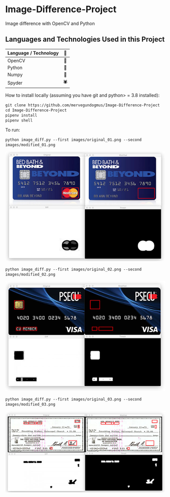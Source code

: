 # Image-Difference-Project

Image difference with OpenCV and Python

## Languages and Technologies Used in this Project

| Language / Technology  | :mag_right:  |
| :--------------------- |:------------:|
| OpenCV                 | 💠 |
| Python                 | 🐍 |
| Numpy                  | 🧊 |
| Spyder                 | 🕷️ |

How to install locally (assuming you have git and python> = 3.8 installed):

```console
git clone https://github.com/mervegundogmus/Image-Difference-Project
cd Image-Difference-Project
pipenv install
pipenv shell
```

To run:

```console
python image_diff.py --first images/original_01.png --second images/modified_01.png
```
![image_difference_output_01](/img-readme/image_difference_output_01.jpg)

```console
python image_diff.py --first images/original_02.png --second images/modified_02.png
```
![image_difference_output_02](/img-readme/image_difference_output_02.jpg)

```console
python image_diff.py --first images/original_03.png --second images/modified_03.png
```
![image_difference_output_03](/img-readme/image_difference_output_03.jpg)
